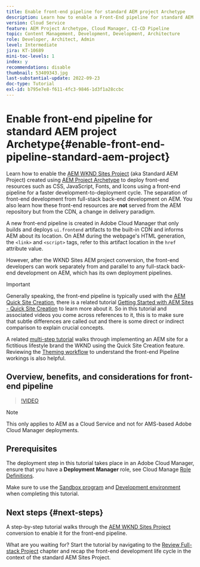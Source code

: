 ```yaml
---
title: Enable front-end pipeline for standard AEM project Archetype
description: Learn how to enable a Front-End pipeline for standard AEM project for faster deployment of static resources such as CSS, JavaScript, Fonts, Icons. Also separation of front-end development from full-stack back-end development on AEM.
version: Cloud Service
feature: AEM Project Archetype, Cloud Manager, CI-CD Pipeline
topic: Content Management, Development, Development, Architecture
role: Developer, Architect, Admin
level: Intermediate
jira: KT-10689
mini-toc-levels: 1
index: y
recommendations: disable
thumbnail: 53409343.jpg
last-substantial-update: 2022-09-23
doc-type: Tutorial
exl-id: b795e7e8-f611-4fc3-9846-1d3f1a28ccbc
---
```

# Enable front-end pipeline for standard AEM project Archetype{#enable-front-end-pipeline-standard-aem-project}

Learn how to enable the [AEM WKND Sites Project](https://github.com/adobe/aem-guides-wknd) (aka Standard AEM Project) created using [AEM Project Archetype](https://github.com/adobe/aem-project-archetype) to deploy front-end resources such as CSS, JavaScript, Fonts, and Icons using a front-end pipeline for a faster development-to-deployment cycle. The separation of front-end development from full-stack back-end development on AEM. You also learn how these front-end resources are __not__ served from the AEM repository but from the CDN, a change in delivery paradigm.


A new front-end pipeline is created in Adobe Cloud Manager that only builds and deploys `ui.frontend` artifacts to the built-in CDN and informs AEM about its location. On AEM during the webpage's HTML generation, the `<link>` and `<script>` tags, refer to this artifact location in the `href` attribute value.

However, after the WKND Sites AEM project conversion, the front-end developers can work separately from and parallel to any full-stack back-end development on AEM, which has its own deployment pipelines.

>[!IMPORTANT]
>
>Generally speaking, the front-end pipeline is typically used with the [AEM Quick Site Creation](https://experienceleague.adobe.com/docs/experience-manager-cloud-service/content/sites/administering/site-creation/quick-site/overview.html?lang=en), there is a related tutorial [Getting Started with AEM Sites - Quick Site Creation](https://experienceleague.adobe.com/docs/experience-manager-learn/getting-started-wknd-tutorial-develop/site-template/overview.html) to learn more about it. So in this tutorial and associated videos you come across references to it, this is to make sure that subtle differences are called out and there is some direct or indirect comparison to explain crucial concepts.


A related [multi-step tutorial](https://experienceleague.adobe.com/docs/experience-manager-learn/getting-started-wknd-tutorial-develop/site-template/overview.html) walks through implementing an AEM site for a fictitious lifestyle brand the WKND using the Quick Site Creation feature. Reviewing the [Theming workflow](https://experienceleague.adobe.com/docs/experience-manager-learn/getting-started-wknd-tutorial-develop/site-template/theming.html) to understand the front-end Pipeline workings is also helpful.

## Overview, benefits, and considerations for front-end pipeline

>[!VIDEO](https://video.tv.adobe.com/v/3409343?quality=12&learn=on)
          

>[!NOTE]
>
>This only applies to AEM as a Cloud Service and not for AMS-based Adobe Cloud Manager deployments.

## Prerequisites

The deployment step in this tutorial takes place in an Adobe Cloud Manager, ensure that you have a __Deployment Manager__ role, see Cloud Manage [Role Definitions](https://experienceleague.adobe.com/docs/experience-manager-cloud-manager/content/requirements/users-and-roles.html?lang=en#role-definitions). 

Make sure to use the [Sandbox program](https://experienceleague.adobe.com/docs/experience-manager-cloud-service/content/implementing/using-cloud-manager/programs/introduction-sandbox-programs.html) and [Development environment](https://experienceleague.adobe.com/docs/experience-manager-cloud-service/content/implementing/using-cloud-manager/manage-environments.html) when completing this tutorial.

## Next steps {#next-steps}

A step-by-step tutorial walks through the [AEM WKND Sites Project](https://github.com/adobe/aem-guides-wknd) conversion to enable it for the front-end pipeline.

What are you waiting for? Start the tutorial by navigating to the [Review Full-stack Project](review-uifrontend-module.md) chapter and recap the front-end development life cycle in the context of the standard AEM Sites Project.
